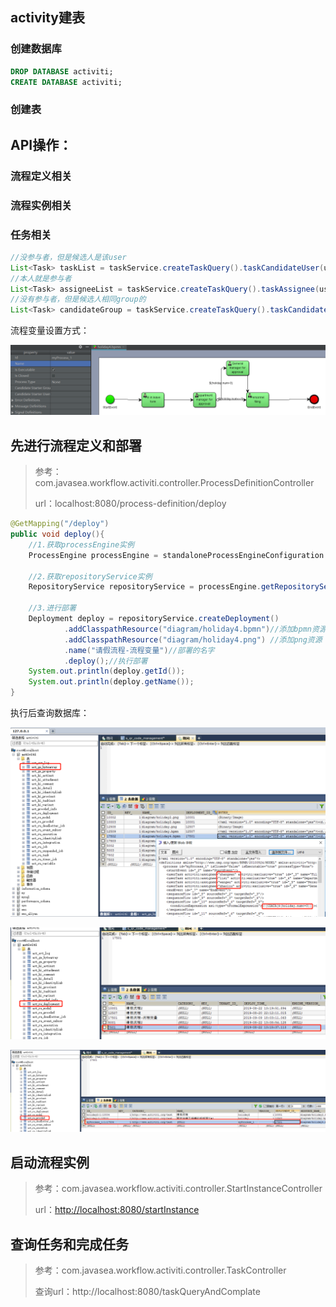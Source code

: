 ## activity建表

### 创建数据库

```sql
DROP DATABASE activiti;
CREATE DATABASE activiti;
```

### 创建表

## API操作：

### 流程定义相关

### 流程实例相关



### 任务相关

```java
//没参与者，但是候选人是该user
List<Task> taskList = taskService.createTaskQuery().taskCandidateUser(user.getId()).list();
//本人就是参与者
List<Task> assigneeList = taskService.createTaskQuery().taskAssignee(user.getId()).list(); 
//没有参与者，但是候选人相同group的
List<Task> candidateGroup = taskService.createTaskQuery().taskCandidateGroupIn(roleString).list(); 
```

流程变量设置方式：

![1568801494196](media/1568801494196.png)



## 先进行流程定义和部署

> 参考：com.javasea.workflow.activiti.controller.ProcessDefinitionController
>
> url：localhost:8080/process-definition/deploy

```java
@GetMapping("/deploy")
public void deploy(){
    //1.获取processEngine实例
    ProcessEngine processEngine = standaloneProcessEngineConfiguration.buildProcessEngine();

    //2.获取repositoryService实例
    RepositoryService repositoryService = processEngine.getRepositoryService();

    //3.进行部署
    Deployment deploy = repositoryService.createDeployment()
            .addClasspathResource("diagram/holiday4.bpmn")//添加bpmn资源
            .addClasspathResource("diagram/holiday4.png") //添加png资源
            .name("请假流程-流程变量")//部署的名字
            .deploy();//执行部署
    System.out.println(deploy.getId());
    System.out.println(deploy.getName());
}
```

执行后查询数据库：

![1568731947865](media/1568731947865.png)

![1568732195525](media/1568732195525.png)

![1568732234509](media/1568732234509.png)

## 启动流程实例

> 参考：com.javasea.workflow.activiti.controller.StartInstanceController
>
> url：<http://localhost:8080/startInstance>

## 查询任务和完成任务

> 参考：com.javasea.workflow.activiti.controller.TaskController
>
> 查询url：http://localhost:8080/taskQueryAndComplate



